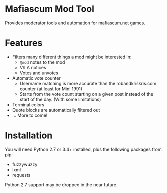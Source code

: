 
# Mafiascum Mod Tool

Provides moderator tools and automation for mafiascum.net games.

# Features

* Filters many different things a mod might be interested in:
  * `@mod` notes to the mod
  * V/LA notices
  * Votes and unvotes
* Automatic vote counter
  * Username matching is more accurate than the robandkriskris.com counter (at least for Mini 1991)
  * Starts from the vote count starting on a given post instead of the start of the day. (With some limitations)
* Terminal colors
* Quote blocks are automatically filtered out
* ... More to come!

# Installation

You will need Python 2.7 or 3.4+ installed, plus the following packages from pip:

* fuzzywuzzy
* lxml
* requests

Python 2.7 support may be dropped in the near future.
